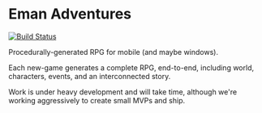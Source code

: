 # Eman Adventures

[![Build Status](https://travis-ci.org/nightblade9/eman-adventures.svg?branch=master)](https://travis-ci.org/nightblade9/eman-adventures)

Procedurally-generated RPG for mobile (and maybe windows). 

Each new-game generates a complete RPG, end-to-end, including world, characters, events, and an interconnected story.

Work is under heavy development and will take time, although we're working aggressively to create small MVPs and ship.
